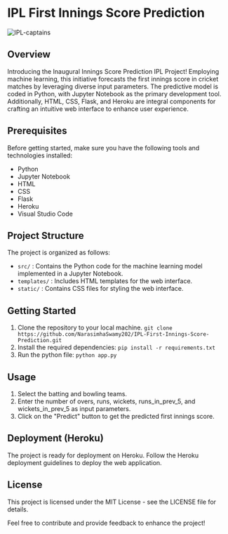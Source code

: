 # IPL First Innings Score Prediction 

![IPL-captains](D:\Desktop\Project\IPL-First-Innings-Score-Prediction\static\IPL.jpg)

## Overview

Introducing the Inaugural Innings Score Prediction IPL Project! Employing machine learning, this initiative forecasts the first innings score in cricket matches by leveraging diverse input parameters. The predictive model is coded in Python, with Jupyter Notebook as the primary development tool. Additionally, HTML, CSS, Flask, and Heroku are integral components for crafting an intuitive web interface to enhance user experience.

## Prerequisites

Before getting started, make sure you have the following tools and technologies installed:

- Python
- Jupyter Notebook
- HTML
- CSS
- Flask
- Heroku
- Visual Studio Code

## Project Structure

The project is organized as follows:

- `src/` : Contains the Python code for the machine learning model implemented in a Jupyter Notebook.
- `templates/` : Includes HTML templates for the web interface.
- `static/` : Contains CSS files for styling the web interface.

## Getting Started

1. Clone the repository to your local machine. `git clone https://github.com/NarasimhaSwamy202/IPL-First-Innings-Score-Prediction.git`
2. Install the required dependencies: `pip install -r requirements.txt`
3. Run the python file: `python app.py`

## Usage
1. Select the batting and bowling teams.
2. Enter the number of overs, runs, wickets, runs_in_prev_5, and wickets_in_prev_5 as input parameters.
3. Click on the "Predict" button to get the predicted first innings score.

## Deployment (Heroku)
The project is ready for deployment on Heroku. Follow the Heroku deployment guidelines to deploy the web application.

## License
This project is licensed under the MIT License - see the LICENSE file for details.

Feel free to contribute and provide feedback to enhance the project!